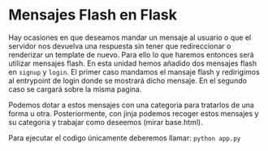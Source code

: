 # Mensajes Flash en Flask

Hay ocasiones en que deseamos mandar un mensaje al usuario o que el servidor nos devuelva una respuesta sin tener que redireccionar o renderizar un template de nuevo. Para ello lo que haremos entonces será utilizar mensajes flash. En esta unidad hemos añadido dos mensajes flash en `signup` y `login`. El primer caso mandamos el mansaje flash y redirigimos al entrypoint de login donde se mostrará dicho mensaje. En el segundo caso se cargará sobre la misma pagina.

Podemos dotar a estos mensajes con una categoria para tratarlos de una forma u otra. Posteriormente, con jinja podemos recoger estos mensajes y su categoria y trabajar como deseemos (mirar base.html).

Para ejecutar el codigo únicamente deberemos llamar: `python app.py`
